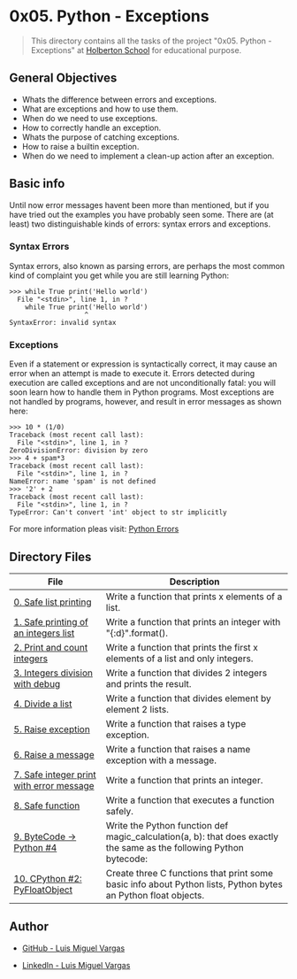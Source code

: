 # 0x05. Python - Exceptions

> This directory contains all the tasks of the project "0x05. Python - Exceptions" at [Holberton School](https://www.holbertonschool.com "Holberton School.") for educational purpose.

## General Objectives

* Whats the difference between errors and exceptions.
* What are exceptions and how to use them.
* When do we need to use exceptions.
* How to correctly handle an exception.
* Whats the purpose of catching exceptions.
* How to raise a builtin exception.
* When do we need to implement a clean-up action after an exception.

## Basic info

Until now error messages havent been more than mentioned, but if you have tried out the examples you have probably seen some. There are (at least) two distinguishable kinds of errors: syntax errors and exceptions.

### Syntax Errors
Syntax errors, also known as parsing errors, are perhaps the most common kind of complaint you get while you are still learning Python:
```
>>> while True print('Hello world')
  File "<stdin>", line 1, in ?
    while True print('Hello world')
                   ^
SyntaxError: invalid syntax
```

### Exceptions

Even if a statement or expression is syntactically correct, it may cause an error when an attempt is made to execute it. Errors detected during execution are called exceptions and are not unconditionally fatal: you will soon learn how to handle them in Python programs. Most exceptions are not handled by programs, however, and result in error messages as shown here:
```
>>> 10 * (1/0)
Traceback (most recent call last):
  File "<stdin>", line 1, in ?
ZeroDivisionError: division by zero
>>> 4 + spam*3
Traceback (most recent call last):
  File "<stdin>", line 1, in ?
NameError: name 'spam' is not defined
>>> '2' + 2
Traceback (most recent call last):
  File "<stdin>", line 1, in ?
TypeError: Can't convert 'int' object to str implicitly
```
For more information pleas visit: [Python Errors](https://docs.python.org/3.4/tutorial/errors.html)

## Directory Files

| **File** | **Description** |
|----------|-----------------|
| [0. Safe list printing](./0-square_matrix_simple.py) | Write a function that prints x elements of a list. |
| [1. Safe printing of an integers list](./1-safe_print_integer.py) | Write a function that prints an integer with "{:d}".format(). |
| [2. Print and count integers](./2-safe_print_list_integers.py) | Write a function that prints the first x elements of a list and only integers. |
| [3. Integers division with debug](./3-safe_print_division.py) | Write a function that divides 2 integers and prints the result. |
| [4. Divide a list](./4-list_division.py) | Write a function that divides element by element 2 lists. |
| [5. Raise exception](5-raise_exception.py) | Write a function that raises a type exception. |
| [6. Raise a message](./6-raise_exception_msg.py) | Write a function that raises a name exception with a message. |
| [7. Safe integer print with error message](./100-safe_print_integer_err.py) | Write a function that prints an integer. |
| [8. Safe function](./101-safe_function.py) | Write a function that executes a function safely.  |
| [9. ByteCode -> Python #4](./102-magic_calculation.py) | Write the Python function def magic_calculation(a, b): that does exactly the same as the following Python bytecode: |
| [10. CPython #2: PyFloatObject](./103-python.c) | Create three C functions that print some basic info about Python lists, Python bytes an Python float objects. |

## Author

* [GitHub - Luis Miguel Vargas](https://github.com/luismvargasg)

* [LinkedIn - Luis Miguel Vargas](https://www.linkedin.com/in/luismvargasg/)
